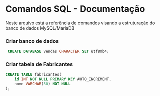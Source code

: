 # Comandos SQL - Documentação

Neste arquivo está a referência de comandos visando a estruturação do banco de dados MySQL/MariaDB

### Criar banco de dados

```sql
 CREATE DATABASE vendas CHARACTER SET utf8mb4;
```

### Criar tabela de Fabricantes

```sql
CREATE TABLE fabricantes(
    id INT NOT NULL PRIMARY KEY AUTO_INCREMENT,
    nome VARCHAR(50) NOT NULL
);
```



